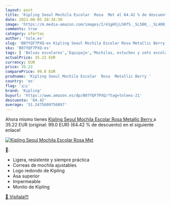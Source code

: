```yaml
---
layout: post
title: 'Kipling Seoul Mochila Escolar  Rosa  Met al 64.42 % de descuento'
date: 2021-06-05 20:34:39
image: 'https://m.media-amazon.com/images/I/41gHSjLh0fS._SL500_._SL400_.jpg'
comments: true
category: ofertas
author: 'tole.es'
slug: 'B07YQF7PXQ-es Kipling Seoul Mochila Escolar Rosa Metallic Berry'
sku: 'B07YQF7PXQ-es'
tags: [ 'Bolsas escolares','Equipaje','Mochilas, estuches y sets escolares','escolar','kipling','mochila', ]
actualPrice: 35.22 EUR
currency: EUR
price: 35.22
comparePrice: 99.0 EUR
prodname: 'Kipling Seoul Mochila Escolar  Rosa  Metallic Berry '
country: 'es'
flag: '🇪🇸'
brand: 'Kipling'
buyurl: 'https://www.amazon.es/dp/B07YQF7PXQ/?tag=tolees-21'
descuento: '64.42'
average: '51.2475609756097'
---
```


Ahora mismo tienes [Kipling Seoul Mochila Escolar  Rosa  Metallic Berry ](https://www.amazon.es/dp/B07YQF7PXQ/?tag=tolees-21) a 35.22 EUR (original: 99.0 EUR) (64.42 %  de descuento) en el siguiente enlace!

[![Kipling Seoul Mochila Escolar  Rosa  Met](https://m.media-amazon.com/images/I/41gHSjLh0fS._SL500_._SL400_.jpg)](https://www.amazon.es/dp/B07YQF7PXQ/?tag=tolees-21)

🔎:

- Ligera, resistente y siempre práctica
- Correas de mochila ajustables
- Logo redondo de Kipling
- Asa superior
- Impermeable
- Monito de Kipling

[🛒 Visítala!!!](https://www.amazon.es/dp/B07YQF7PXQ/?tag=tolees-21)
